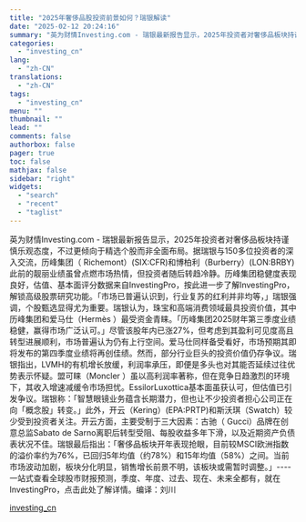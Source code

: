 ```yaml
---
title: "2025年奢侈品股投资前景如何？瑞银解读"
date: "2025-02-12 20:24:16"
summary: "英为财情Investing.com - 瑞银最新报告显示，2025年投资者对奢侈品板块持谨慎乐观态度..."
categories:
  - "investing_cn"
lang:
  - "zh-CN"
translations:
  - "zh-CN"
tags:
  - "investing_cn"
menu: ""
thumbnail: ""
lead: ""
comments: false
authorbox: false
pager: true
toc: false
mathjax: false
sidebar: "right"
widgets:
  - "search"
  - "recent"
  - "taglist"
---
```


英为财情Investing.com - 瑞银最新报告显示，2025年投资者对奢侈品板块持谨慎乐观态度，不过更倾向于精选个股而非全面布局。据瑞银与150多位投资者的深入交流，历峰集团（ Richemont）(SIX:CFR)和博柏利（Burberry）(LON:BRBY)此前的靓丽业绩虽曾点燃市场热情，但投资者随后转趋冷静。历峰集团稳健度表现良好，估值、基本面评分数据来自InvestingPro，按此进一步了解InvestingPro，解锁高级股票研究功能。「市场已普遍认识到，行业复苏的红利并非均等，」瑞银强调，个股甄选显得尤为重要。瑞银认为，珠宝和高端消费领域最具投资价值，其中历峰集团和爱马仕（Hermès ）最受资金青睐。「历峰集团2025财年第三季度业绩稳健，赢得市场广泛认可。」尽管该股年内已涨27%，但考虑到其盈利可见度高且转型进展顺利，市场普遍认为仍有上行空间。爱马仕同样备受看好，市场预期其即将发布的第四季度业绩将再创佳绩。然而，部分行业巨头的投资价值仍存争议。瑞银指出，LVMH的有机增长放缓，利润率承压，即便是多头也对其能否延续过往优势表示怀疑。盟可睐（Moncler ）虽以高利润率著称，但在竞争日趋激烈的环境下，其收入增速减缓令市场担忧。EssilorLuxottica基本面虽获认可，但估值已引发争议。瑞银称：「智慧眼镜业务蕴含长期潜力，但也让不少投资者担心公司正在向「概念股」转变。」此外，开云（Kering）(EPA:PRTP)和斯沃琪（Swatch）较少受到投资者关注。开云方面，主要受制于三大因素：古驰（ Gucci）品牌在创意总监Sabato de Sarno离职后转型受阻、每股收益多年下滑，以及近期资产负债表状况不佳。瑞银最后指出：「奢侈品板块开年表现抢眼，目前较MSCI欧洲指数的溢价率约为76%，已回归5年均值（约78%）和15年均值（58%）之间。当前市场波动加剧，板块分化明显，销售增长前景不明，该板块或需暂时调整。」----一站式查看全球股市财报预测，季度、年度、过去、现在、未来全都有，就在InvestingPro，点击此处了解详情。编译：刘川

[investing_cn](https://cn.investing.com/news/stock-market-news/article-2668037)
